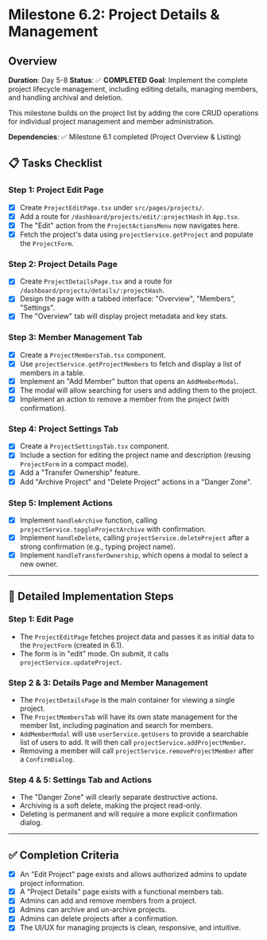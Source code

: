 # Milestone 6.2: Project Details & Management

## Overview
**Duration**: Day 5-8
**Status**: ✅ **COMPLETED**
**Goal**: Implement the complete project lifecycle management, including editing details, managing members, and handling archival and deletion.

This milestone builds on the project list by adding the core CRUD operations for individual project management and member administration.

**Dependencies**: ✅ Milestone 6.1 completed (Project Overview & Listing)

## 📋 Tasks Checklist

### Step 1: Project Edit Page
- [x] Create `ProjectEditPage.tsx` under `src/pages/projects/`.
- [x] Add a route for `/dashboard/projects/edit/:projectHash` in `App.tsx`.
- [x] The "Edit" action from the `ProjectActionsMenu` now navigates here.
- [x] Fetch the project's data using `projectService.getProject` and populate the `ProjectForm`.

### Step 2: Project Details Page
- [x] Create `ProjectDetailsPage.tsx` and a route for `/dashboard/projects/details/:projectHash`.
- [x] Design the page with a tabbed interface: "Overview", "Members", "Settings".
- [x] The "Overview" tab will display project metadata and key stats.

### Step 3: Member Management Tab
- [x] Create a `ProjectMembersTab.tsx` component.
- [x] Use `projectService.getProjectMembers` to fetch and display a list of members in a table.
- [x] Implement an "Add Member" button that opens an `AddMemberModal`.
- [x] The modal will allow searching for users and adding them to the project.
- [x] Implement an action to remove a member from the project (with confirmation).

### Step 4: Project Settings Tab
- [x] Create a `ProjectSettingsTab.tsx` component.
- [x] Include a section for editing the project name and description (reusing `ProjectForm` in a compact mode).
- [x] Add a "Transfer Ownership" feature.
- [x] Add "Archive Project" and "Delete Project" actions in a "Danger Zone".

### Step 5: Implement Actions
- [x] Implement `handleArchive` function, calling `projectService.toggleProjectArchive` with confirmation.
- [x] Implement `handleDelete`, calling `projectService.deleteProject` after a strong confirmation (e.g., typing project name).
- [x] Implement `handleTransferOwnership`, which opens a modal to select a new owner.

---

## 🔧 Detailed Implementation Steps

### Step 1: Edit Page
- The `ProjectEditPage` fetches project data and passes it as initial data to the `ProjectForm` (created in 6.1).
- The form is in "edit" mode. On submit, it calls `projectService.updateProject`.

### Step 2 & 3: Details Page and Member Management
- The `ProjectDetailsPage` is the main container for viewing a single project.
- The `ProjectMembersTab` will have its own state management for the member list, including pagination and search for members.
- `AddMemberModal` will use `userService.getUsers` to provide a searchable list of users to add. It will then call `projectService.addProjectMember`.
- Removing a member will call `projectService.removeProjectMember` after a `ConfirmDialog`.

### Step 4 & 5: Settings Tab and Actions
- The "Danger Zone" will clearly separate destructive actions.
- Archiving is a soft delete, making the project read-only.
- Deleting is permanent and will require a more explicit confirmation dialog.

---

## ✅ Completion Criteria
- [x] An "Edit Project" page exists and allows authorized admins to update project information.
- [x] A "Project Details" page exists with a functional members tab.
- [x] Admins can add and remove members from a project.
- [x] Admins can archive and un-archive projects.
- [x] Admins can delete projects after a confirmation.
- [x] The UI/UX for managing projects is clean, responsive, and intuitive. 
